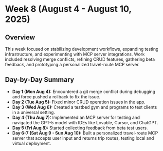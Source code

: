 # Week 8 (August 4 - August 10, 2025)

## Overview
This week focused on stabilizing development workflows, expanding testing infrastructure, and experimenting with MCP server integrations. Work included resolving merge conflicts, refining CRUD features, gathering beta feedback, and prototyping a personalized travel-route MCP server.

## Day-by-Day Summary
- **Day 1 (Mon Aug 4):** Encountered a git merge conflict during debugging and force pushed a rollback to fix the issue.
- **Day 2 (Tue Aug 5):** Fixed minor CRUD operation issues in the app.
- **Day 3 (Wed Aug 6):** Created a testbed gym and programs to test clients in a universal setting.
- **Day 4 (Thu Aug 7):** Implemented an MCP server for testing and navigated the GPT-5 model with IDEs like Lovable, Cursor, and ChatGPT.
- **Day 5 (Fri Aug 8):** Started collecting feedback from beta test users.
- **Day 6-7 (Sat Aug 9 - Sun Aug 10):** Built a personalized travel-route MCP server that accepts user input and returns trip routes, testing local and virtual deployment.
